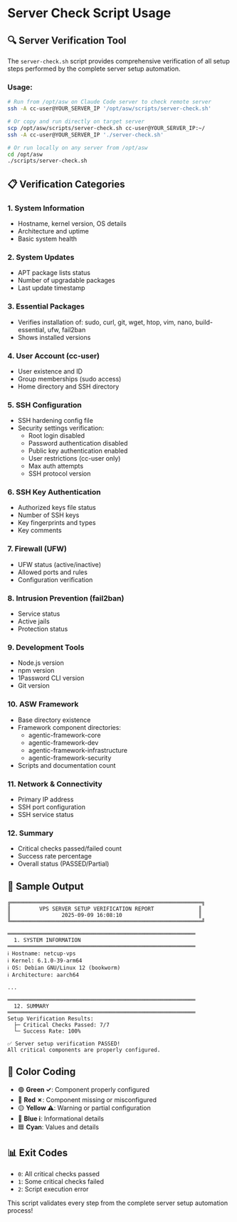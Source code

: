 # Server Check Script Usage

## 🔍 **Server Verification Tool**

The `server-check.sh` script provides comprehensive verification of all setup steps performed by the complete server setup automation.

### **Usage:**
```bash
# Run from /opt/asw on Claude Code server to check remote server
ssh -A cc-user@YOUR_SERVER_IP '/opt/asw/scripts/server-check.sh'

# Or copy and run directly on target server
scp /opt/asw/scripts/server-check.sh cc-user@YOUR_SERVER_IP:~/
ssh -A cc-user@YOUR_SERVER_IP './server-check.sh'

# Or run locally on any server from /opt/asw
cd /opt/asw
./scripts/server-check.sh
```

## 📋 **Verification Categories**

### **1. System Information**
- Hostname, kernel version, OS details
- Architecture and uptime
- Basic system health

### **2. System Updates**
- APT package lists status
- Number of upgradable packages
- Last update timestamp

### **3. Essential Packages**
- Verifies installation of: sudo, curl, git, wget, htop, vim, nano, build-essential, ufw, fail2ban
- Shows installed versions

### **4. User Account (cc-user)**
- User existence and ID
- Group memberships (sudo access)
- Home directory and SSH directory

### **5. SSH Configuration**
- SSH hardening config file
- Security settings verification:
  - Root login disabled
  - Password authentication disabled
  - Public key authentication enabled
  - User restrictions (cc-user only)
  - Max auth attempts
  - SSH protocol version

### **6. SSH Key Authentication**
- Authorized keys file status
- Number of SSH keys
- Key fingerprints and types
- Key comments

### **7. Firewall (UFW)**
- UFW status (active/inactive)
- Allowed ports and rules
- Configuration verification

### **8. Intrusion Prevention (fail2ban)**
- Service status
- Active jails
- Protection status

### **9. Development Tools**
- Node.js version
- npm version
- 1Password CLI version
- Git version

### **10. ASW Framework**
- Base directory existence
- Framework component directories:
  - agentic-framework-core
  - agentic-framework-dev
  - agentic-framework-infrastructure
  - agentic-framework-security
- Scripts and documentation count

### **11. Network & Connectivity**
- Primary IP address
- SSH port configuration
- SSH service status

### **12. Summary**
- Critical checks passed/failed count
- Success rate percentage
- Overall status (PASSED/Partial)

## 🎯 **Sample Output**

```
╔════════════════════════════════════════════════════════════╗
║         VPS SERVER SETUP VERIFICATION REPORT              ║
║                2025-09-09 16:08:10                        ║
╚════════════════════════════════════════════════════════════╝

═══════════════════════════════════════════════════════════
  1. SYSTEM INFORMATION
═══════════════════════════════════════════════════════════
ℹ Hostname: netcup-vps
ℹ Kernel: 6.1.0-39-arm64
ℹ OS: Debian GNU/Linux 12 (bookworm)
ℹ Architecture: aarch64

...

═══════════════════════════════════════════════════════════
  12. SUMMARY
═══════════════════════════════════════════════════════════
Setup Verification Results:
  ├─ Critical Checks Passed: 7/7
  └─ Success Rate: 100%

✅ Server setup verification PASSED!
All critical components are properly configured.
```

## 🔧 **Color Coding**

- 🟢 **Green ✓**: Component properly configured
- 🔴 **Red ✗**: Component missing or misconfigured  
- 🟡 **Yellow ⚠**: Warning or partial configuration
- 🔵 **Blue ℹ**: Informational details
- 🟦 **Cyan**: Values and details

## 📊 **Exit Codes**

- `0`: All critical checks passed
- `1`: Some critical checks failed
- `2`: Script execution error

This script validates every step from the complete server setup automation process!